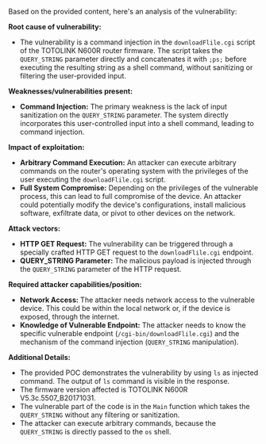 Based on the provided content, here's an analysis of the vulnerability:

**Root cause of vulnerability:**
- The vulnerability is a command injection in the `downloadFlile.cgi` script of the TOTOLINK N600R router firmware. The script takes the `QUERY_STRING` parameter directly and concatenates it with `;ps;` before executing the resulting string as a shell command, without sanitizing or filtering the user-provided input.

**Weaknesses/vulnerabilities present:**
- **Command Injection:** The primary weakness is the lack of input sanitization on the `QUERY_STRING` parameter. The system directly incorporates this user-controlled input into a shell command, leading to command injection.

**Impact of exploitation:**
- **Arbitrary Command Execution:** An attacker can execute arbitrary commands on the router's operating system with the privileges of the user executing the `downloadFlile.cgi` script.
- **Full System Compromise:** Depending on the privileges of the vulnerable process, this can lead to full compromise of the device. An attacker could potentially modify the device's configurations, install malicious software, exfiltrate data, or pivot to other devices on the network.

**Attack vectors:**
- **HTTP GET Request:** The vulnerability can be triggered through a specially crafted HTTP GET request to the `downloadFlile.cgi` endpoint.
- **QUERY_STRING Parameter:** The malicious payload is injected through the `QUERY_STRING` parameter of the HTTP request.

**Required attacker capabilities/position:**
- **Network Access:** The attacker needs network access to the vulnerable device. This could be within the local network or, if the device is exposed, through the internet.
- **Knowledge of Vulnerable Endpoint:** The attacker needs to know the specific vulnerable endpoint (`/cgi-bin/downloadFlile.cgi`) and the mechanism of the command injection (`QUERY_STRING` manipulation).

**Additional Details:**

- The provided POC demonstrates the vulnerability by using `ls` as injected command. The output of `ls` command is visible in the response.
- The firmware version affected is TOTOLINK N600R V5.3c.5507_B20171031.
- The vulnerable part of the code is in the `Main` function which takes the `QUERY_STRING` without any filtering or sanitization.
- The attacker can execute arbitrary commands, because the `QUERY_STRING` is directly passed to the `os` shell.